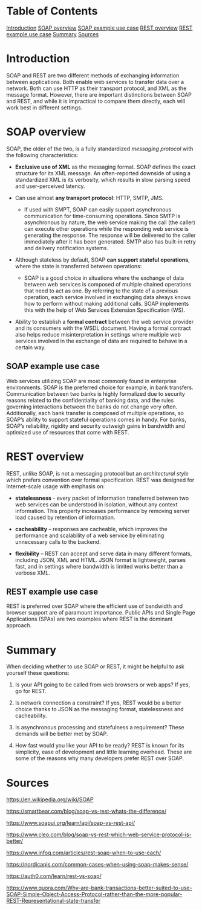 # Table of Contents
[Introduction](#Introduction)
[SOAP overview](#SOAP-overview)
    [SOAP example use case](##SOAP-example-use-case)
[REST overview](#REST-overview)
    [REST example use case](##REST-example-use-case)
[Summary](#Summary)
[Sources](#Sources)


# Introduction

SOAP and REST are two different methods of exchanging information between applications. Both enable web services to transfer data over a network. Both can use HTTP as their transport protocol, and XML as the message format. However, there are important distinctions between SOAP and REST, and while it is impractical to compare them directly, each will work best in different settings.

# SOAP overview

SOAP, the older of the two, is a fully standardized *messaging protocol* with the following characteristics:

- **Exclusive use of XML** as the messaging format. SOAP defines the exact structure for its XML message. An often-reported downside of using a standardized XML is its verbosity, which results in slow parsing speed and user-perceived latency.

- Can use almost **any transport protocol**: HTTP, SMTP, JMS.

    -  If used with SMPT, SOAP can easily support asynchronous communication  for time-consuming operations. Since SMTP is asynchronous by nature, the web service making the call (the caller) can execute other operations while the responding web service is generating the response. The response will be delivered to the caller immediately after it has been generated. SMTP also has built-in retry and delivery notification systems.
   
- Although stateless by default, SOAP **can support stateful operations**, where the state is transferred between operations:

   - SOAP is a good choice in situations where the exchange of data between web services is composed of multiple chained operations that need to act as one.  By referring to the state of a previous operation, each service involved in exchanging data always knows how to perform without making additional calls. SOAP implements this with the help of Web Services Extension Specification (WS).

- Ability to establish a **formal contract** between the web service provider and its consumers with the WSDL document. Having a formal contract also helps reduce misinterpretation in settings where multiple web services involved in the exchange of data are required to behave in a certain way.

## SOAP example use case

Web services utilizing SOAP are most commonly found in enterprise environments. SOAP is the preferred choice for example, in bank transfers. Communication between two banks is highly formalized due to security reasons related to the confidentiality of banking data, and the rules governing interactions between the banks do not change very often. Additionally, each bank transfer is composed of multiple operations, so SOAP’s ability to support stateful operations comes in handy. For banks, SOAP’s reliability, rigidity and security outweigh gains in bandwidth and optimized use of resources that come with REST.

# REST overview

REST, unlike SOAP, is not a messaging protocol but an *architectural style* which prefers convention over formal specification. REST was designed for Internet-scale usage with emphasis on:

- **statelessness** - every packet of information transferred between two web services can be understood in isolation, without any context information. This property increases performance by removing server load caused by retention of information.

- **cacheability** – responses are cacheable, which improves the performance and scalability of a web service by eliminating unnecessary calls to the backend.

- **flexibility** – REST can accept and serve data in many different formats, including JSON, XML and HTML. JSON format is lightweight, parses fast, and in settings where bandwidth is limited works better than a verbose XML.

## REST example use case

REST is preferred over SOAP where the efficient use of bandwidth and browser support are of paramount importance. Public APIs and Single Page Applications (SPAs) are two examples where REST is the dominant approach.

# Summary

When deciding whether to use SOAP or REST, it might be helpful to ask yourself these questions:

1. Is your API going to be called from web browsers or web apps? If yes, go for REST.

2. Is network connection a constraint? If yes, REST would be a better choice thanks to JSON as the messaging format, statelessness and cacheability.

3. Is asynchronous processing and statefulness a requirement? These demands will be better met by SOAP.

4. How fast would you like your API to be ready? REST is known for its simplicity, ease of development and little learning overhead. These are some of the reasons why many developers prefer REST over SOAP.

  

# Sources

https://en.wikipedia.org/wiki/SOAP

https://smartbear.com/blog/soap-vs-rest-whats-the-difference/

https://www.soapui.org/learn/api/soap-vs-rest-api/

https://www.cleo.com/blog/soap-vs-rest-which-web-service-protocol-is-better/

https://www.infoq.com/articles/rest-soap-when-to-use-each/

https://nordicapis.com/common-cases-when-using-soap-makes-sense/

https://auth0.com/learn/rest-vs-soap/

https://www.quora.com/Why-are-bank-transactions-better-suited-to-use-SOAP-Simple-Object-Access-Protocol-rather-than-the-more-popular-REST-Representational-state-transfer